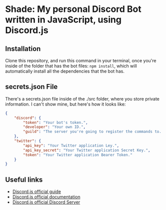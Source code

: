 # Shade: My personal Discord Bot written in JavaScript, using Discord.js

## Installation
Clone this repository, and run this command in your terminal, once you're inside of the folder that has the bot files: `npm install`, which will automatically install all the dependencies that the bot has.

## secrets.json File
There's a secrets.json file inside of the ./src folder, where you store private information. I can't show mine, but here's how it looks like:
```json
{
    "discord": {
        "token": "Your bot's token.",
        "developer": "Your own ID.",
        "guild": "The server you're going to register the commands to. Also referred as 'Development Server.'"
    },
    "twitter": {
        "api_key": "Your Twitter application Ley.",
        "api_key_secret": "Your Twitter application Secret Key.",
        "token": "Your Twitter application Bearer Token."
    }
}
```

## Useful links
- [Discord.js official guide](https://discordjs.guide/#before-you-begin)
- [Discord.js official documentation](https://discord.js.org/#/docs/discord.js/stable/general/welcome)
- [Discord.js official Discord Server](https://discord.gg/djs)